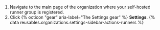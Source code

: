 1. Navigate to the main page of the organization where your self-hosted runner group is registered.
1. Click {% octicon "gear" aria-label="The Settings gear" %} **Settings**.
{% data reusables.organizations.settings-sidebar-actions-runners %}